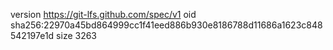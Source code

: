 version https://git-lfs.github.com/spec/v1
oid sha256:22970a45bd864999cc1f41eed886b930e8186788d11686a1623c848542197e1d
size 3263

